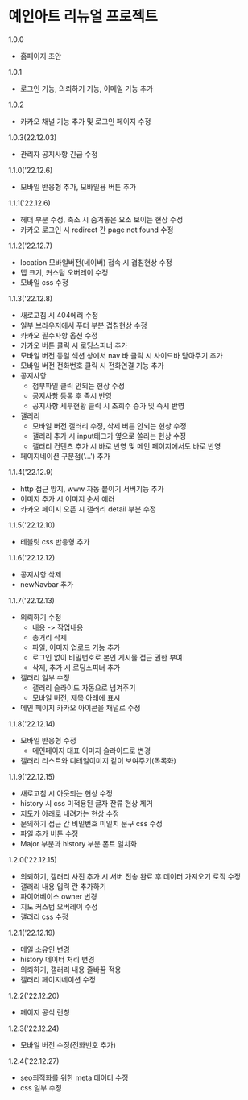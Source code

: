 # 예인아트 리뉴얼 프로젝트

1.0.0
- 홈페이지 초안 

1.0.1 
- 로그인 기능, 의뢰하기 기능, 이메일 기능 추가 

1.0.2
- 카카오 채널 기능 추가 및 로그인 페이지 수정

1.0.3(22.12.03)
- 관리자 공지사항 긴급 수정

1.1.0('22.12.6)
- 모바일 반응형 추가, 모바일용 버튼 추가

1.1.1('22.12.6)
- 헤더 부분 수정, 축소 시 숨겨놓은 요소 보이는 현상 수정
- 카카오 로그인 시 redirect 간 page not found 수정

1.1.2('22.12.7)
- location 모바일버전(네이버) 접속 시 겹침현상 수정
- 맵 크기, 커스텀 오버레이 수정
- 모바일 css 수정

1.1.3('22.12.8)
- 새로고침 시 404에러 수정
- 일부 브라우저에서 푸터 부분 겹침현상 수정
- 카카오 필수사항 옵션 수정
- 카카오 버튼 클릭 시 로딩스피너 추가
- 모바일 버전 동일 섹션 상에서 nav 바 클릭 시 사이드바 닫아주기 추가
- 모바일 버전 전화번호 클릭 시 전화연결 기능 추가
- 공지사항 
  - 첨부파일 클릭 안되는 현상 수정
  - 공지사항 등록 후 즉시 반영 
  - 공지사항 세부현황 클릭 시 조회수 증가 및 즉시 반영
- 갤러리
  - 모바일 버전 갤러리 수정, 삭제 버튼 안되는 현상 수정
  - 갤러리 추가 시 input태그가 옆으로 쏠리는 현상 수정
  - 갤러리 컨텐츠 추가 시 바로 반영 및 메인 페이지에서도 바로 반영
- 페이지네이션 구분점('...') 추가

1.1.4('22.12.9)
- http 접근 방지, www 자동 붙이기 서버기능 추가
- 이미지 추가 시 이미지 순서 에러 
- 카카오 페이지 오픈 시 갤러리 detail 부분 수정


1.1.5('22.12.10)
- 테블릿 css 반응형 추가

1.1.6('22.12.12)
- 공지사항 삭제
- newNavbar 추가 

1.1.7('22.12.13)
- 의뢰하기 수정
  - 내용 -> 작업내용
  - 총거리 삭제
  - 파일, 이미지 업로드 기능 추가
  - 로그인 없이 비밀번호로 본인 게시물 접근 권한 부여
  - 삭제, 추가 시 로딩스피너 추가
- 갤러리 일부 수정
  - 갤러리 슬라이드 자동으로 넘겨주기 
  - 모바일 버전, 제목 아래에 표시
- 메인 페이지 카카오 아이콘을 채널로 수정

1.1.8('22.12.14)
- 모바일 반응형 수정
  - 메인페이지 대표 이미지 슬라이드로 변경
- 갤러리 리스트와 디테일이미지 같이 보여주기(목록화)

1.1.9('22.12.15)
- 새로고침 시 아웃되는 현상 수정
- history 시 css 미적용된 글자 잔류 현상 제거
- 지도가 아래로 내려가는 현상 수정
- 문의하기 접근 간 비밀번호 미일치 문구 css 수정
- 파일 추가 버튼 수정
- Major 부분과 history 부분 폰트 일치화

1.2.0('22.12.15)
- 의뢰하기, 갤러리 사진 추가 시 서버 전송 완료 후 데이터 가져오기 로직 수정
- 갤러리 내용 입력 란 추가하기
- 파이어베이스 owner 변경
- 지도 커스텀 오버레이 수정
- 갤러리 css 수정

1.2.1('22.12.19)
- 메일 소유인 변경
- history 데이터 처리 변경
- 의뢰하기, 갤러리 내용 줄바꿈 적용
- 갤러리 페이지네이션 수정

1.2.2('22.12.20)
- 페이지 공식 런칭 

1.2.3('22.12.24)
- 모바일 버전 수정(전화번호 추가)

1.2.4(`22.12.27)
- seo최적화를 위한 meta 데이터 수정
- css 일부 수정